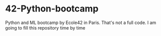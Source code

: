 # 42-Python-bootcamp
Python and ML bootcamp by Ecole42 in Paris. That's not a full code. I am going to fill this repository time by time
